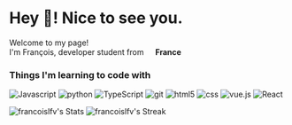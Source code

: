 <h1>Hey 👋! Nice to see you.</h1>


<p>Welcome to my page! </br> I'm François, developer student from <img src="https://cdn-icons-png.flaticon.com/512/197/197560.png" width="13"/> <b>France</b>
<h3>Things I'm learning to code with</h3>
<p>
  <img alt="Javascript" src="https://img.shields.io/badge/JavaScript-F7DF1E?logo=javascript&logoColor=000" />
  <img alt="python" src="https://img.shields.io/badge/Python-3776AB?logo=python&logoColor=fff" />
  <img alt="TypeScript" src="https://img.shields.io/badge/-TypeScript-007ACC?style=flat-square&logo=typescript&logoColor=white" />
  <img alt="git" src="https://img.shields.io/badge/-Git-F05032?style=flat-square&logo=git&logoColor=white" />
  <img alt="html5" src="https://img.shields.io/badge/-HTML5-E34F26?style=flat-square&logo=html5&logoColor=white" />
  <img alt="css" src="https://img.shields.io/badge/CSS-1572B6?logo=css3&logoColor=fff" />
  <img alt="vue.js" src="https://img.shields.io/badge/Vue.js-4FC08D?logo=vuedotjs&logoColor=fff" />
  <img alt="React" src="https://img.shields.io/badge/-React-45b8d8?style=flat-square&logo=react&logoColor=white" />

</p>

![francoislfv's Stats](https://github-readme-stats.vercel.app/api?username=francoislfv&theme=great-gatsby&show_icons=true&hide_border=true&count_private=true)   ![francoislfv's Streak](https://github-readme-streak-stats.herokuapp.com/?user=francoislfv&theme=great-gatsby&hide_border=true)


<!---
francoislfv/francoislfv is a ✨ special ✨ repository because its `README.md` (this file) appears on your GitHub profile.
You can click the Preview link to take a look at your changes.
--->


